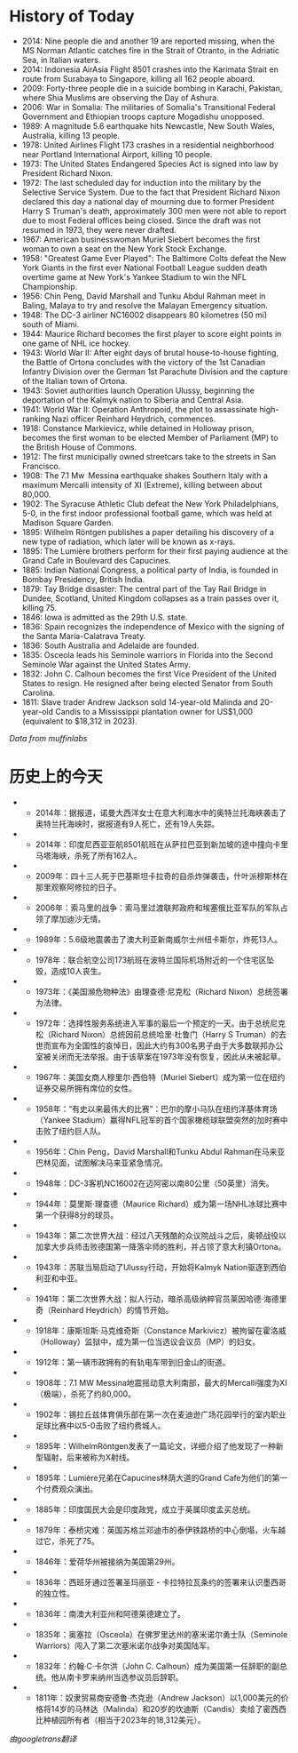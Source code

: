 # History of Today 

- 2014: Nine people die and another 19 are reported missing, when the MS Norman Atlantic catches fire in the Strait of Otranto, in the Adriatic Sea, in Italian waters.
- 2014: Indonesia AirAsia Flight 8501 crashes into the Karimata Strait en route from Surabaya to Singapore, killing all 162 people aboard.
- 2009: Forty-three people die in a suicide bombing in Karachi, Pakistan, where Shia Muslims are observing the Day of Ashura.
- 2006: War in Somalia: The militaries of Somalia's Transitional Federal Government and Ethiopian troops capture Mogadishu unopposed.
- 1989: A magnitude 5.6 earthquake hits Newcastle, New South Wales, Australia, killing 13 people.
- 1978: United Airlines Flight 173 crashes in a residential neighborhood near Portland International Airport, killing 10 people.
- 1973: The United States Endangered Species Act is signed into law by President Richard Nixon.
- 1972: The last scheduled day for induction into the military by the Selective Service System. Due to the fact that President Richard Nixon declared this day a national day of mourning due to former President Harry S Truman's death, approximately 300 men were not able to report due to most Federal offices being closed. Since the draft was not resumed in 1973, they were never drafted.
- 1967: American businesswoman Muriel Siebert becomes the first woman to own a seat on the New York Stock Exchange.
- 1958: "Greatest Game Ever Played": The Baltimore Colts defeat the New York Giants in the first ever National Football League sudden death overtime game at New York's Yankee Stadium to win the NFL Championship.
- 1956: Chin Peng, David Marshall and Tunku Abdul Rahman meet in Baling, Malaya to try and resolve the Malayan Emergency situation.
- 1948: The DC-3 airliner NC16002 disappears 80 kilometres (50 mi) south of Miami.
- 1944: Maurice Richard becomes the first player to score eight points in one game of NHL ice hockey.
- 1943: World War II: After eight days of brutal house-to-house fighting, the Battle of Ortona concludes with the victory of the 1st Canadian Infantry Division over the German 1st Parachute Division and the capture of the Italian town of Ortona.
- 1943: Soviet authorities launch Operation Ulussy, beginning the deportation of the Kalmyk nation to Siberia and Central Asia.
- 1941: World War II: Operation Anthropoid, the plot to assassinate high-ranking Nazi officer Reinhard Heydrich, commences.
- 1918: Constance Markievicz, while detained in Holloway prison, becomes the first woman to be elected Member of Parliament (MP) to the British House of Commons.
- 1912: The first municipally owned streetcars take to the streets in San Francisco.
- 1908: The 7.1 Mw  Messina earthquake shakes Southern Italy with a maximum Mercalli intensity of XI (Extreme), killing between about 80,000.
- 1902: The Syracuse Athletic Club defeat the New York Philadelphians, 5-0, in the first indoor professional football game, which was held at Madison Square Garden.
- 1895: Wilhelm Röntgen publishes a paper detailing his discovery of a new type of radiation, which later will be known as x-rays.
- 1895: The Lumière brothers perform for their first paying audience at the Grand Cafe in Boulevard des Capucines.
- 1885: Indian National Congress, a political party of India, is founded in Bombay Presidency, British India.
- 1879: Tay Bridge disaster: The central part of the Tay Rail Bridge in Dundee, Scotland, United Kingdom collapses as a train passes over it, killing 75.
- 1846: Iowa is admitted as the 29th U.S. state.
- 1836: Spain recognizes the independence of Mexico with the signing of the Santa María-Calatrava Treaty.
- 1836: South Australia and Adelaide are founded.
- 1835: Osceola leads his Seminole warriors in Florida into the Second Seminole War against the United States Army.
- 1832: John C. Calhoun becomes the first Vice President of the United States to resign. He resigned after being elected Senator from South Carolina.
- 1811: Slave trader Andrew Jackson sold 14-year-old Malinda and 20-year-old Candis to a Mississippi plantation owner for US$1,000 (equivalent to $18,312 in 2023).

*Data from muffinlabs* 

# 历史上的今天 

- -  2014年：据报道，诺曼大西洋女士在意大利海水中的奥特兰托海峡袭击了奥特兰托海峡时，据报道有9人死亡，还有19人失踪。
- -  2014年：印度尼西亚亚航8501航班在从萨拉巴亚到新加坡的途中撞向卡里马塔海峡，杀死了所有162人。
- -  2009年：四十三人死于巴基斯坦卡拉奇的自杀炸弹袭击，什叶派穆斯林在那里观察阿修拉的日子。
- -  2006年：索马里的战争：索马里过渡联邦政府和埃塞俄比亚军队的军队占领了摩加迪沙无情。
- -  1989年：5.6级地震袭击了澳大利亚新南威尔士州纽卡斯尔，炸死13人。
- -  1978年：联合航空公司173航班在波特兰国际机场附近的一个住宅区坠毁，造成10人丧生。
- -  1973年：《美国濒危物种法》由理查德·尼克松（Richard Nixon）总统签署为法律。
- -  1972年：选择性服务系统进入军事的最后一个预定的一天。由于总统尼克松（Richard Nixon）总统因前总统哈里·杜鲁门（Harry S Truman）的去世而宣布为全国性的哀悼日，因此大约有300名男子由于大多数联邦办公室被关闭而无法举报。由于该草案在1973年没有恢复，因此从未被起草。
- -  1967年：美国女商人穆里尔·西伯特（Muriel Siebert）成为第一位在纽约证券交易所拥有席位的女性。
- -  1958年：“有史以来最伟大的比赛”：巴尔的摩小马队在纽约洋基体育场（Yankee Stadium）赢得NFL冠军的首个国家橄榄球联盟突然的加时赛中击败了纽约巨人队。
- -  1956年：Chin Peng，David Marshall和Tunku Abdul Rahman在马来亚巴林见面，试图解决马来亚紧急情况。
- -  1948年：DC-3客机NC16002在迈阿密以南80公里（50英里）消失。
- -  1944年：莫里斯·理查德（Maurice Richard）成为第一场NHL冰球比赛中第一个获得8分的球员。
- -  1943年：第二次世界大战：经过八天残酷的众议院战斗之后，奥顿战役以加拿大步兵师击败德国第一降落伞师的胜利，并占领了意大利镇Ortona。
- -  1943年：苏联当局启动了Ulussy行动，开始将Kalmyk Nation驱逐到西伯利亚和中亚。
- -  1941年：第二次世界大战：拟人行动，暗杀高级纳粹官员莱因哈德·海德里奇（Reinhard Heydrich）的情节开始。
- -  1918年：康斯坦斯·马克维奇斯（Constance Markivicz）被拘留在霍洛威（Holloway）监狱中，成为第一位当选议会议员（MP）的妇女。
- -  1912年：第一辆市政拥有的有轨电车带到旧金山的街道。
- -  1908年：7.1 MW Messina地震摇动意大利南部，最大的Mercalli强度为XI（极端），杀死了约80,000。
- -  1902年：锡拉丘兹体育俱乐部在第一次在麦迪逊广场花园举行的室内职业足球比赛中以5-0击败了纽约费城人。
- -  1895年：WilhelmRöntgen发表了一篇论文，详细介绍了他发现了一种新型辐射，后来被称为X射线。
- -  1895年：Lumière兄弟在Capucines林荫大道的Grand Cafe为他们的第一个付费观众演出。
- -  1885年：印度国民大会是印度政党，成立于英属印度孟买总统。
- -  1879年：泰桥灾难：英国苏格兰邓迪市的泰伊铁路桥的中心倒塌，火车越过它，杀死了75。
- -  1846年：爱荷华州被接纳为美国第29州。
- -  1836年：西班牙通过签署圣玛丽亚 - 卡拉特拉瓦条约的签署来认识墨西哥的独立性。
- -  1836年：南澳大利亚州和阿德莱德建立了。
- -  1835年：奥塞拉（Osceola）在佛罗里达州的塞米诺尔勇士队（Seminole Warriors）闯入了第二次塞米诺尔战争对美国陆军。
- -  1832年：约翰·C·卡尔洪（John C. Calhoun）成为美国第一任辞职的副总统。他从南卡罗来纳州当选参议员后辞职。
- -  1811年：奴隶贸易商安德鲁·杰克逊（Andrew Jackson）以1,000美元的价格将14岁的马林达（Malinda）和20岁的坎迪斯（Candis）卖给了密西西比种植园所有者（相当于2023年的18,312美元）。

*由googletrans翻译*